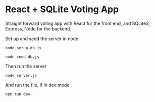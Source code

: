 # React + SQLite Voting App

Straight forward voting app with React for the front end, and SQLite3, Express, Node for the backend.

Set up and seed the server in node
```
node setup-db.js
```
```
node seed-db.js
```

Then run the server
```
node server.js
```

And run the file, if in dev mode
```
npm run dev
```